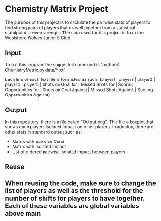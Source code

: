 <h1>Chemistry Matrix Project</h1>

<p>The purpose of this project is to caclulate the pairwise stats of players to find strong pairs of players that do well together from a statistical standpoint at even strength.  The data used for this project is from the Westshore Wolves Junior B Club. </p>

<h2>Input</h2>

<p>To run this program the suggested command is "python3 ChemistryMatrix.py data/*.txt"<p>

<p>Each line of each text file is formatted as such: (player1 | player2 | player3 | player4 | player5 | Shots on Goal for | Missed Shots for | Scoring Opportunities for | Shots on Goal Against | Missed Shots Against | Scoring Opportunities Against) </p>


<h2>Output</h2>

<p>In this repository, there is a file called "Output.png". This file a boxplot that shows each players isolated impact on other players. In addition, there are other stats in standard output such as:</p>

<ul>
<li>Matrix with pairwise Corsi</li>
<li>Matrix with isolated impact</li>
<li>List of ordered pairwise isolated impact between players</li>
</ul>


<h2>Reuse<h2>

<p>When reusing the code, make sure to change the list of players as well as the threshold for the number of shifts for players to have together.  Each of these variables are global variables above main</p>
